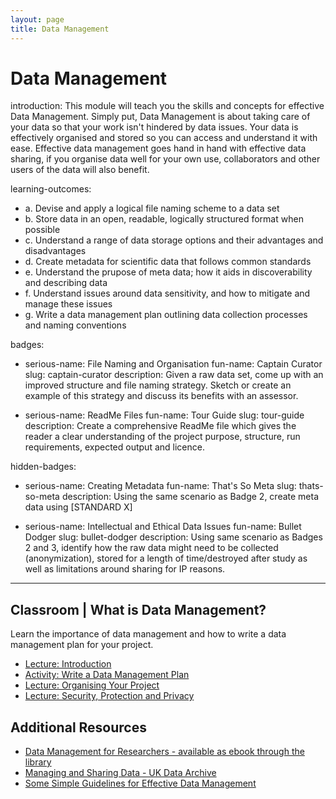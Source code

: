 ```yaml
---
layout: page
title: Data Management
---
```


# Data Management
introduction: This module will teach you the skills and concepts for effective Data Management. Simply put, Data Management is about taking care of your data so that your work isn't hindered by data issues. Your data is effectively organised and stored so you can access and understand it with ease. Effective data management goes hand in hand with effective data sharing, if you organise data well for your own use, collaborators and other users of the data will also benefit.


learning-outcomes:

  - a. Devise and apply a logical file naming scheme to a data set
  - b. Store data in an open, readable, logically structured format when possible
  - c. Understand a range of data storage options and their advantages and disadvantages
  - d. Create metadata for scientific data that follows common standards
  - e. Understand the prupose of meta data; how it aids in discoverability and describing data
  - f. Understand issues around data sensitivity, and how to mitigate and manage these issues 
  - g. Write a data management plan outlining data collection processes and naming conventions 


badges:

  - serious-name: File Naming and Organisation
    fun-name: Captain Curator
    slug: captain-curator
    description: Given a raw data set, come up with an improved structure and file naming strategy. Sketch or create an example of this strategy and discuss its benefits with an assessor.  

  - serious-name: ReadMe Files
    fun-name: Tour Guide
    slug: tour-guide
    description: Create a comprehensive ReadMe file which gives the reader a clear understanding of the project purpose, structure, run requirements, expected output and licence.

hidden-badges:
  
  - serious-name: Creating Metadata
    fun-name: That's So Meta
    slug: thats-so-meta
    description: Using the same scenario as Badge 2, create meta data using [STANDARD X]

  - serious-name: Intellectual and Ethical Data Issues
    fun-name: Bullet Dodger
    slug: bullet-dodger
    description: Using same scenario as Badges 2 and 3, identify how the raw data might need to be collected (anonymization), stored for a length of time/destroyed after study as well as limitations around sharing for IP reasons.  


---



## Classroom | What is Data Management?

Learn the importance of data management and how to write a data management plan for your project.

- [Lecture: Introduction](slideshows/introduction)
- [Activity: Write a Data Management Plan](https://wiki.auckland.ac.nz/download/attachments/108857820/UOA_R_DMP_template_Jun2016_draftCMv3-5.docx?version=1&modificationDate=1467603337000&api=v2)
- [Lecture: Organising Your Project](slideshows/organising-your-project)
- [Lecture: Security, Protection and Privacy](slideshows/security-protection-privacy)







<!--
## Independent | Project Data Analysis

This Hacky Hour should be used to start managing your project data using the principles taught in this module. Think about how to name and organise your files. Start creating a data management plan, so that your data can live beyond the time frame of your project.   

**Resources**

- [Data Management Plan Worksheet (TODO: Anthony)](#)
{:.resources}

-->




## Additional Resources

- [Data Management for Researchers - available as ebook through the library](http://www.library.auckland.ac.nz/?FROM_REF=bn-bc)
- [Managing and Sharing Data - UK Data Archive](http://www.data-archive.ac.uk/media/2894/managingsharing.pdf)
- [Some Simple Guidelines for Effective Data Management](http://onlinelibrary.wiley.com/doi/10.1890/0012-9623-90.2.205/full)






